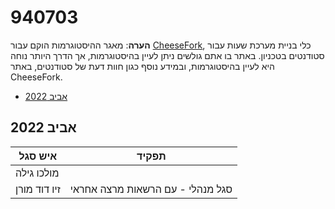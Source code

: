 # 940703

**הערה**: מאגר ההיסטוגרמות הוקם עבור [CheeseFork](https://cheesefork.cf/), כלי בניית מערכת שעות עבור סטודנטים בטכניון. באתר בו אתם גולשים ניתן לעיין בהיסטוגרמות, אך הדרך היותר נוחה היא לעיין בהיסטוגרמות, ובמידע נוסף כגון חוות דעת של סטודנטים, באתר CheeseFork.

* [אביב 2022](#202102)

<h2 id="202102">אביב 2022</h2>

| איש סגל | תפקיד |
| ---- | ---- |
| מולכו גילה |  |
| זיו דוד מורן | סגל מנהלי - עם הרשאות מרצה אחראי |

